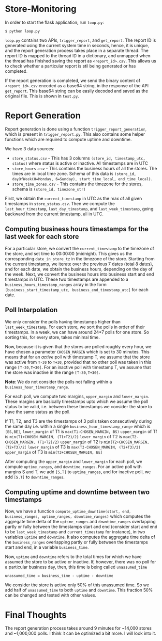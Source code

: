 # Store-Monitoring

In order to start the flask application, run `loop.py`:
```
$ python loop.py
```
`loop.py` contains two APIs, `trigger_report`, and `get_report`. The report ID is generated using the current system time in seconds, hence, it is unique, and the report generation process takes place in a separate thread. The report ID is mapped to the thread ID in a dictionary, and unmapped when the thread has finished saving the report as `<report_id>.csv`. This allows us to check whether a particular report is stil being generated or has completed.

If the report generation is completed, we send the binary content of `<report_id>.csv` encoded as a base64 string, in the response of the API `get_report`. This base64 string can be easily decoded and saved as the original file. This is shown in `test.py`.


# Report Generation

Report generation is done using a function `trigger_report_generation`, which is present in `trigger_report.py`. This also contains some helper functions which are required to compute uptime and downtime.

We have 3 data sources:

* `store_status.csv` - This has 3 columns `(store_id, timestamp_utc, status)` where status is active or inactive. All timestamps are in UTC
* `store_hours.csv` - This contains the business hours of all the stores. The times are in local time zone. Schema of this data is `(store_id, dayOfWeek(0=Monday, 6=Sunday), start_time_local, end_time_local)`. 
* `store_time_zones.csv` - This contains the timezone for the stores, schema is `(store_id, timezone_str)`

First, we obtain the `current_timestamp` in UTC as the max of all given timestamps in `store_status.csv`. Then we compute the `last_hour_timestamp`, `last_day_timestamp`, and `last_week_timestamp`, going backward from the current timestamp, all in UTC.

## Computing business hours timestamps for the last week for each store

For a particular store, we convert the `current_timestamp` to the timezone of the store, and set time to 00:00:00 (midnight). This gives us the corresponding `date_in_store_tz` in the timezone of the store. Starting from the current timestamp, we iterate over the previous 7 dates (total 8 dates), and for each date, we obtain the business hours, depending on the day of the week. Next, we convert the business hours into business start and end timestamps in UTC. These two timestamps are appended to a `business_hours_timestamp_ranges` array in the form `[business_start_timestamp_utc, business_end_timestamp_utc]` for each date.

## Poll Interpolation

We only consider the polls having timestamps higher than `last_week_timestamp`. For each store, we sort the polls in order of their timestamps. In a week, we can have around 24*7 polls for one store. So sorting this, for every store, takes minimal time.

Now, because it is given that the stores are polled roughly every hour, we have chosen a parameter `CHOSEN_MARGIN` which is set to 30 minutes. This means that for an *active* poll with timestamp T, we assume that the store was active from `T-30` to `T+30`, provided that no other poll was taken in this range `[T-30,T+30]`. For an inactive poll with timestamp T, we assume that the store was inactive in the range `[T-30,T+30]`.

**Note**: We do not consider the polls not falling within a `business_hour_timestamp_range`.

For each poll, we compute two margins, `upper_margin` and `lower_margin`. These margins are basically timestamps upto which we assume the poll status to be valid, i.e.  between these timestamps we consider the store to have the same status as the poll.

If T1, T2, and T3 are the timestamps of 3 polls taken consecutively during the same day i.e. within a single `business_hour_timestamp_range` which is `[BS,BE]`,
`lower_margin` of T1 is `max(T1-CHOSEN_MARGIN, BS)`
`upper_margin` of T1 is `min(T1+CHOSEN_MARGIN, (T1+T2)/2)`
`lower_margin` of T2 is `max(T2-CHOSEN_MARGIN, (T1+T2)/2)`
`upper_margin` of T2 is `min(T2+CHOSEN_MARGIN, (T2+T3)/2)`
`lower_margin` of T3 is `max(T3-CHOSEN_MARGIN, (T2+T3)/2)`
`upper_margin` of T3 is `min(T3+CHOSEN_MARGIN, BE)`

After computing the `upper_margin` and `lower_margin` for each poll, we compute `uptime_ranges`, and `downtime_ranges`. For an active poll with margins S and T, we add `[S,T]` to `uptime_ranges`, and for inactive poll, we add `[S,T]` to `downtime_ranges`.

## Computing uptime and downtime between two timestamps

Now, we have a function `compute_uptime_downtime(start, end, business_ranges, uptime_ranges, downtime_ranges)` which computes the aggregate time delta of the `uptime_ranges` and `downtime_ranges` overlapping partly or fully between the timestamps start and end (consider start and end to be `last_week_timestamp` and `current_timestamp` for instance), in two variables `uptime` and `downtime`. It also computes the aggregate time delta of the `business_ranges` overlapping partly or fully between the timestamps start and end, in a variable `business_time`. 

Now, `uptime` and `downtime` refers to the total times for which we have assumed the store to be active or inactive. If, however, there was no poll for a particular business day, then, this time is being called `unassumed_time`
```
unassumed_time = business_time - uptime - downtime
```
We consider the store is active only 50% of this unassumed time. So we add half of `unassumed_time` to both `uptime` and `downtime`. This fraction 50% can be changed and tested with other values.

# Final Thoughts

The report generation process takes around 9 minutes for ~14,000 stores and ~1,000,000 polls. I think it can be optimized a bit more. I will look into it.
